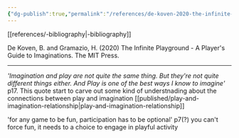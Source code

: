 ```yaml
---
{"dg-publish":true,"permalink":"/references/de-koven-2020-the-infinite-playground/"}
---
```


[[references/-bibliography\|-bibliography]]

De Koven, B. and Gramazio, H. (2020) The Infinite Playground - A Player's Guide to Imaginations. The MIT Press.

---

_'Imagination and play are not quite the same thing. But they're not quite different things either. And Play is one of the best ways I know to imagine'_ p17. This quote start to carve out some kind of understnading about the connections between play and imagination [[published/play-and-imagination-relationship\|play-and-imagination-relationship]]

'for any game to be fun, participation has to be optional' p7(?) you can't force fun, it needs to a choice to engage in playful activity